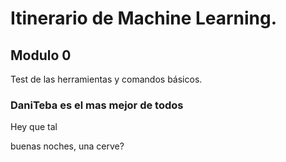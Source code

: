 # Itinerario de Machine Learning. 

## Modulo 0

Test de las herramientas y comandos básicos.

### DaniTeba es el mas mejor de todos

Hey que tal 

buenas noches, una cerve?